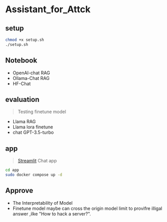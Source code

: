 # Assistant_for_Attck

## setup

```bash
chmod +x setup.sh
./setup.sh
```

## Notebook

+ OpenAI-chat RAG
+ Ollama-Chat RAG
+ HF-Chat

## evaluation

>Testing finetune model

+ Llama RAG
+ Llama lora finetune
+ chat GPT-3.5-turbo

## app

> [Streamlit](https://streamlit.io/) Chat app

```bash
cd app
sudo docker compose up -d
```

## Approve

+ The Interpretability of Model
+ Finetune model maybe can cross the origin model limit to provifre illigal answer ,ilke "How to hack a server?".